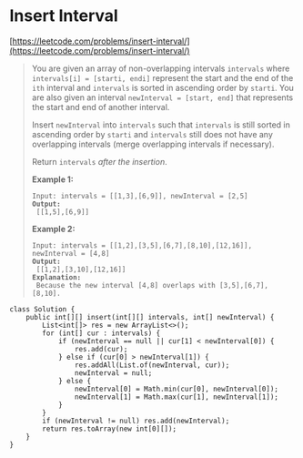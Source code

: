 # Insert Interval

[https://leetcode.com/problems/insert-interval/](https://leetcode.com/problems/insert-interval/)

> You are given an array of non-overlapping intervals `intervals` where `intervals[i] = [starti, endi]` represent the start and the end of the `ith` interval and `intervals` is sorted in ascending order by `starti`. You are also given an interval `newInterval = [start, end]` that represents the start and end of another interval.
>
> Insert `newInterval` into `intervals` such that `intervals` is still sorted in ascending order by `starti` and `intervals` still does not have any overlapping intervals (merge overlapping intervals if necessary).
>
> Return `intervals` _after the insertion_.
>
> &#x20;
>
> **Example 1:**
>
> <pre><code>Input: intervals = [[1,3],[6,9]], newInterval = [2,5]
> <strong>Output:
> </strong> [[1,5],[6,9]]</code></pre>
>
> **Example 2:**
>
> <pre><code>Input: intervals = [[1,2],[3,5],[6,7],[8,10],[12,16]], newInterval = [4,8]
> <strong>Output:
> </strong> [[1,2],[3,10],[12,16]]
> <strong>Explanation:
> </strong> Because the new interval [4,8] overlaps with [3,5],[6,7],[8,10].</code></pre>

```
class Solution {
    public int[][] insert(int[][] intervals, int[] newInterval) {
        List<int[]> res = new ArrayList<>();
        for (int[] cur : intervals) {
            if (newInterval == null || cur[1] < newInterval[0]) {
                res.add(cur);
            } else if (cur[0] > newInterval[1]) {
                res.addAll(List.of(newInterval, cur));
                newInterval = null;
            } else {
                newInterval[0] = Math.min(cur[0], newInterval[0]);
                newInterval[1] = Math.max(cur[1], newInterval[1]);
            }
        }
        if (newInterval != null) res.add(newInterval);
        return res.toArray(new int[0][]);
    }
}
```

